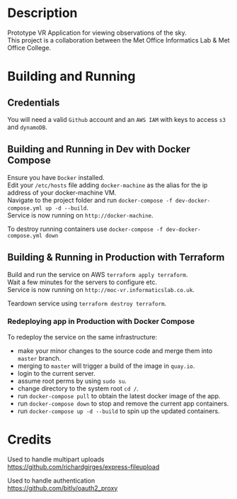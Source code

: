 # Description
Prototype VR Application for viewing observations of the sky.  
This project is a collaboration between the Met Office Informatics Lab & Met Office College.  

# Building and Running

## Credentials
You will need a valid `Github` account and an `AWS IAM` with keys to access `s3` and `dynamoDB`.  

## Building and Running in Dev with Docker Compose
Ensure you have `Docker` installed.  
Edit your `/etc/hosts` file adding `docker-machine` as the alias for the ip address of your docker-machine VM.    
Navigate to the project folder and run `docker-compose -f dev-docker-compose.yml up -d --build`.    
Service is now running on `http://docker-machine`.    

To destroy running containers use `docker-compose -f dev-docker-compose.yml down`  

## Building & Running in Production with Terraform  
Build and run the service on AWS `terraform apply terraform`.    
Wait a few minutes for the servers to configure etc.    
Service is now running on `http://moc-vr.informaticslab.co.uk`.    

Teardown service using `terraform destroy terraform`.  

### Redeploying app in Production with Docker Compose
To redeploy the service on the same infrastructure:    
 * make your minor changes to the source code and merge them into `master` branch.  
 * merging to `master` will trigger a build of the image in `quay.io`.  
 * login to the current server.  
 * assume root perms by using `sudo su`.  
 * change directory to the system root `cd /`.  
 * run `docker-compose pull` to obtain the latest docker image of the app.  
 * run `docker-compose down` to stop and remove the current app containers.  
 * run `docker-compose up -d --build` to spin up the updated containers.  

# Credits
Used to handle multipart uploads  
https://github.com/richardgirges/express-fileupload

Used to handle authentication  
https://github.com/bitly/oauth2_proxy
